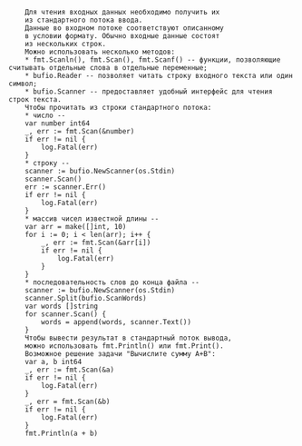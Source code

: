         Для чтения входных данных необходимо получить их
        из стандартного потока ввода.
        Данные во входном потоке соответствуют описанному
        в условии формату. Обычно входные данные состоят
        из нескольких строк.
        Можно использовать несколько методов:
        * fmt.Scanln(), fmt.Scan(), fmt.Scanf() -- функции, позволяющие считывать отдельные слова в отдельные переменные;
        * bufio.Reader -- позволяет читать строку входного текста или один символ;
        * bufio.Scanner -- предоставляет удобный интерфейс для чтения строк текста.
        Чтобы прочитать из строки стандартного потока:
        * число --
        var number int64
        _, err := fmt.Scan(&number)
        if err != nil {
            log.Fatal(err)
        }
        * строку --
        scanner := bufio.NewScanner(os.Stdin)
        scanner.Scan()
        err := scanner.Err()
        if err != nil {
            log.Fatal(err)
        }
        * массив чисел известной длины --
        var arr = make([]int, 10)
        for i := 0; i < len(arr); i++ {
            _, err := fmt.Scan(&arr[i])
            if err != nil {
                log.Fatal(err)
            }
        }
        * последовательность слов до конца файла --
        scanner := bufio.NewScanner(os.Stdin)
        scanner.Split(bufio.ScanWords)
        var words []string
        for scanner.Scan() {
            words = append(words, scanner.Text())
        }
        Чтобы вывести результат в стандартный поток вывода,
        можно использовать fmt.Println() или fmt.Print().
        Возможное решение задачи "Вычислите сумму A+B":
        var a, b int64
        _, err := fmt.Scan(&a)
        if err != nil {
            log.Fatal(err)
        }
        _, err = fmt.Scan(&b)
        if err != nil {
            log.Fatal(err)
        }
        fmt.Println(a + b)

